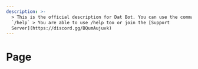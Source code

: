 ```yaml
---
description: >-
  > This is the official description for Dat Bot. You can use the command
  `/help` > You are able to use /help too or join the [Support
  Server](https://discord.gg/BQumAujuvk)
---
```


# Page

